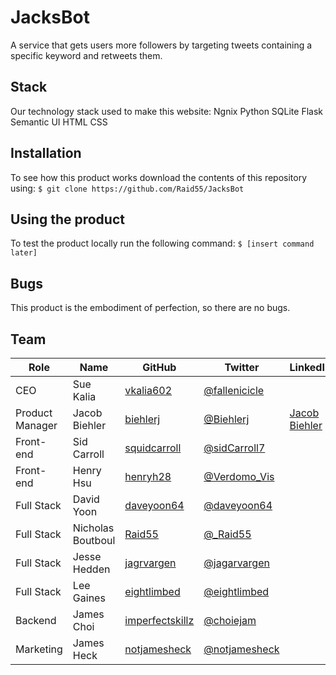 # JacksBot

A service that gets users more followers by targeting tweets containing a specific keyword and retweets them.

## Stack

Our technology stack used to make this website:
Ngnix
Python
SQLite
Flask
Semantic UI
HTML
CSS

## Installation

To see how this product works download the contents of this repository using:
`$ git clone https://github.com/Raid55/JacksBot`

## Using the product

To test the product locally run the following command:
`$ [insert command later]`

## Bugs

This product is the embodiment of perfection, so there are no bugs.

## Team

| Role | Name | GitHub | Twitter | LinkedIn |
| ---- | ---- | ------ | ------- | -------- |
| CEO | Sue Kalia | [vkalia602](https://github.com/vkalia602) | [@fallenicicle](https://twitter.com/fallenicicle) | |
| Product Manager | Jacob Biehler | [biehlerj](https://github.com/biehlerj) | [@Biehlerj](https://twitter.com/Biehlerj) | [Jacob Biehler](https://www.linkedin.com/in/jacob-biehler-475573139/) |
| Front-end | Sid Carroll | [squidcarroll](https://github.com/squidcarroll) | [@sidCarroll7](https://twitter.com/sidCarroll7) | |
| Front-end | Henry Hsu | [henryh28](https://github.com/henryh28) | [@Verdomo_Vis](https://twitter.com/Verdomde_Vis) | |
| Full Stack | David Yoon | [daveyoon64](https://github.com/daveyoon64) | [@daveyoon64](https://twitter.com/daveyoon64) | |
| Full Stack | Nicholas Boutboul | [Raid55](https://githhub.com/Raid55) | [@_Raid55](https://twitter.com/_Raid55) | |
| Full Stack | Jesse Hedden | [jagrvargen](https://github.com/jagrvargen) | [@jagarvargen](https://github.com/jagrvargen) | |
| Full Stack | Lee Gaines | [eightlimbed](https://github.com/eightlimbed) | [@eightlimbed](https://twitter.com/eightlimbed) | |
| Backend | James Choi | [imperfectskillz](https://github.com/imperfectskillz) | [@choiejam](https://twitter.com/choiejam) | |
| Marketing | James Heck | [notjamesheck](https://github.com/notjamesheck) | [@notjamesheck](https://twitter.com/notjamesheck) | |
